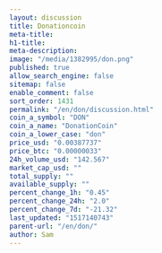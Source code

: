 ```yaml
---
layout: discussion
title: Donationcoin
meta-title: 
h1-title: 
meta-description: 
image: "/media/1382995/don.png"
published: true
allow_search_engine: false
sitemap: false
enable_comment: false
sort_order: 1431
permalink: "/en/don/discussion.html"
coin_a_symbol: "DON"
coin_a_name: "DonationCoin"
coin_a_lower_case: "don"
price_usd: "0.00387737"
price_btc: "0.00000033"
24h_volume_usd: "142.567"
market_cap_usd: ""
total_supply: ""
available_supply: ""
percent_change_1h: "0.45"
percent_change_24h: "2.0"
percent_change_7d: "-21.32"
last_updated: "1517140743"
parent-url: "/en/don/"
author: Sam
---
```


